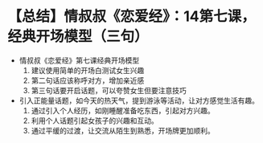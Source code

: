 # 【总结】情叔叔《恋爱经》：14第七课，经典开场模型（三句）

-   情叔叔《恋爱经》第七课经典开场模型
    1.  建议使用简单的开场白测试女生兴趣
    2.  第二句话应该称呼对方，增加亲近感
    3.  第三句话要开启话题，可以夸赞女生但要注意技巧
-   引入正能量话题，如今天的热天气，提到游泳等活动，让对方感觉生活有趣。
    1.  通过引入个人经历，如刚睡醒准备吃东西，引起对方兴趣。
    2.  利用个人话题引起女孩子的兴趣和互动。
    3.  通过平缓的过渡，让交流从陌生到熟悉，开场牌更加顺利。